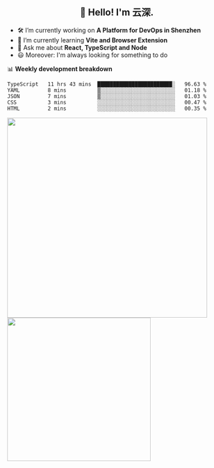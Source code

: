 <h2 align="center">👋 Hello! I'm 云深.</h2>

- 🛠 I’m currently working on **A Platform for DevOps in Shenzhen**
- 🚀 I’m currently learning **Vite and Browser Extension**
- 💬 Ask me about **React, TypeScript and Node**
- 😃 Moreover: I'm always looking for something to do

📊 **Weekly development breakdown**

<!--START_SECTION:waka-->
```text
TypeScript   11 hrs 43 mins  ████████████████████████░   96.63 % 
YAML         8 mins          ▒░░░░░░░░░░░░░░░░░░░░░░░░   01.18 % 
JSON         7 mins          ▒░░░░░░░░░░░░░░░░░░░░░░░░   01.03 % 
CSS          3 mins          ░░░░░░░░░░░░░░░░░░░░░░░░░   00.47 % 
HTML         2 mins          ░░░░░░░░░░░░░░░░░░░░░░░░░   00.35 % 
```
<!--END_SECTION:waka-->

<p>
<img align="left" width="460" src="https://github-readme-stats.vercel.app/api?username=theprimone&custom_title=Yuns's Github Stats&theme=graywhite&hide_border=true&disable_animations=true"/> <img align="left" width="330" src="https://github-readme-stats.vercel.app/api/top-langs/?username=theprimone&layout=compact&theme=graywhite&hide_border=true"/>
</p>
